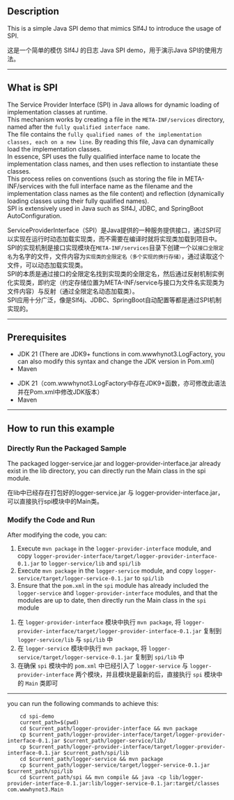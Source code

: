 ## Description
This is a simple Java SPI demo that mimics Slf4J to introduce the usage of SPI.
<!-------------------------->
这是一个简单的模仿 Slf4J 的日志 Java SPI demo，用于演示Java SPI的使用方法。

-----
## What is SPI
The Service Provider Interface (SPI) in Java allows for dynamic loading of implementation classes at runtime.   
This mechanism works by creating a file in the `META-INF/services` directory, named after the `fully qualified interface name`.   
The file contains the `fully qualified names of the implementation classes, each on a new line`. By reading this file, Java can dynamically load the implementation classes.    
In essence, SPI uses the fully qualified interface name to locate the implementation class names, and then uses reflection to instantiate these classes.   
This process relies on conventions (such as storing the file in META-INF/services with the full interface name as the filename and the implementation class names as the file content) and reflection (dynamically loading classes using their fully qualified names).  
SPI is extensively used in Java such as Slf4J, JDBC, and SpringBoot AutoConfiguration.  
<!-------------------------->
ServiceProviderInterface（SPI）是Java提供的一种服务提供接口，通过SPI可以实现在运行时动态加载实现类，而不需要在编译时就将实现类加载到项目中。SPI的实现机制是接口实现模块在`META-INF/services`目录下创建一个以`接口全限定名`为名字的文件，文件内容为`实现类的全限定名（多个实现的换行存储）`，通过读取这个文件，可以动态加载实现类。  
SPI的本质是通过接口的全限定名找到实现类的全限定名，然后通过反射机制实例化实现类，即约定（约定存储位置为META-INF/service与接口为文件名实现类为文件内容）与反射（通过全限定名动态加载类）。  
SPI应用十分广泛，像是Slf4j、JDBC、SpringBoot自动配置等都是通过SPI机制实现的。

-----
## Prerequisites

- JDK 21 (There are JDK9+ functions in com.wwwhynot3.LogFactory, you can also modify this syntax and change the JDK version in Pom.xml)  
- Maven
<!-------------------------->
- JDK 21（com.wwwhynot3.LogFactory中存在JDK9+函数，亦可修改此语法并在Pom.xml中修改JDK版本）
- Maven

-----
## How to run this example

### Directly Run the Packaged Sample
The packaged logger-service.jar and logger-provider-interface.jar already exist in the lib directory, you can directly run the Main class in the spi module.
<!-------------------------->
在lib中已经存在打包好的logger-service.jar 与 logger-provider-interface.jar，可以直接执行spi模块中的Main类。

### Modify the Code and Run
After modifying the code, you can:
1. Execute `mvn package` in the `logger-provider-interface` module, and copy `logger-provider-interface/target/logger-provider-interface-0.1.jar` to `logger-service/lib` and `spi/lib`
2. Execute `mvn package` in the `logger-service` module, and copy `logger-service/target/logger-service-0.1.jar` to `spi/lib`
3. Ensure that the `pom.xml` in the `spi` module has already included the `logger-service` and `logger-provider-interface` modules, and that the modules are up to date, then directly run the Main class in the `spi` module  
<!-------------------------->
1. 在 `logger-provider-interface` 模块中执行 `mvn package`, 将 `logger-provider-interface/target/logger-provider-interface-0.1.jar` 复制到` logger-service/lib` 与 `spi/lib` 中
2. 在 `logger-service` 模块中执行 `mvn package`, 将 `logger-service/target/logger-service-0.1.jar` 复制到 `spi/lib` 中 
3. 在确保 `spi` 模块中的 `pom.xml` 中已经引入了 `logger-service` 与 `logger-provider-interface` 两个模块，并且模块是最新的后，直接执行 `spi` 模块中的 `Main` 类即可

-----
you can run the following commands to achieve this:
```shell
    cd spi-demo
    current_path=$(pwd)
    cd $current_path/logger-provider-interface && mvn package
    cp $current_path/logger-provider-interface/target/logger-provider-interface-0.1.jar $current_path/logger-service/lib/
    cp $current_path/logger-provider-interface/target/logger-provider-interface-0.1.jar $current_path/spi/lib
    cd $current_path/logger-service && mvn package
    cp $current_path/logger-service/target/logger-service-0.1.jar $current_path/spi/lib
    cd $current_path/spi && mvn compile && java -cp lib/logger-provider-interface-0.1.jar:lib/logger-service-0.1.jar:target/classes com.wwwhynot3.Main
```

